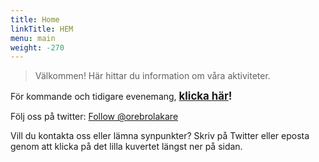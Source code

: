 ```yaml
---
title: Home
linkTitle: HEM
menu: main
weight: -270
---
```


> Välkommen! Här hittar du information om våra aktiviteter.

För kommande och tidigare evenemang, <span style="font-size:larger;"><b>[klicka här](/tags/evenemang)!</b></span>

<!-- https://orebrolakare.netlify.com/tags/Evenemang -->

Följ oss på twitter: <a href="https://twitter.com/orebrolakare?ref_src=twsrc%5Etfw" class="twitter-follow-button" data-show-count="false">Follow @orebrolakare</a><script async src="https://platform.twitter.com/widgets.js" charset="utf-8"></script> <!-- (Följ) -->

Vill du kontakta oss eller lämna synpunkter? Skriv på Twitter eller eposta genom att klicka på det lilla kuvertet längst ner på sidan.
